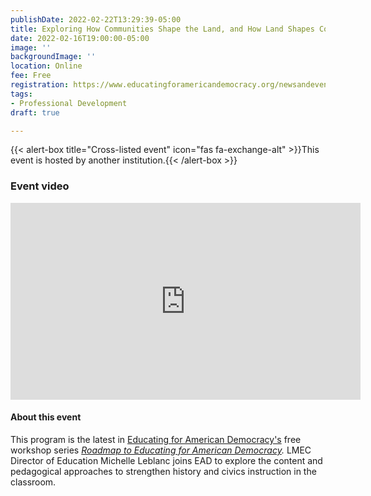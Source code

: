 ```yaml
---
publishDate: 2022-02-22T13:29:39-05:00
title: Exploring How Communities Shape the Land, and How Land Shapes Communities
date: 2022-02-16T19:00:00-05:00
image: ''
backgroundImage: ''
location: Online
fee: Free
registration: https://www.educatingforamericandemocracy.org/newsandevents/professional-development/#intro-series
tags:
- Professional Development
draft: true

---
```

{{< alert-box title="Cross-listed event" icon="fas fa-exchange-alt" >}}This event is hosted by another institution.{{< /alert-box >}}

### Event video

<iframe width="560" height="315" src="https://www.youtube.com/embed/bIu4Pi42fHw" title="YouTube video player" frameborder="0" allow="accelerometer; autoplay; clipboard-write; encrypted-media; gyroscope; picture-in-picture" allowfullscreen></iframe>

#### About this event

This program is the latest in [Educating for American Democracy's](https://www.educatingforamericandemocracy.org/) free workshop series [_Roadmap to Educating for American Democracy_](https://www.educatingforamericandemocracy.org/newsandevents/professional-development/#intro-series)_._ LMEC Director of Education Michelle Leblanc joins EAD to explore the content and pedagogical approaches to strengthen history and civics instruction in the classroom. 